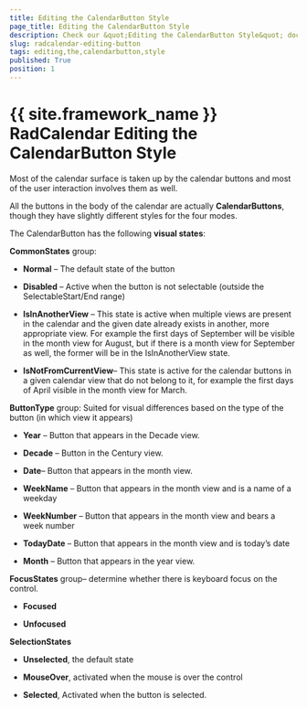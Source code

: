 ```yaml
---
title: Editing the CalendarButton Style
page_title: Editing the CalendarButton Style
description: Check our &quot;Editing the CalendarButton Style&quot; documentation article for the RadCalendar {{ site.framework_name }} control.
slug: radcalendar-editing-button
tags: editing,the,calendarbutton,style
published: True
position: 1
---
```


# {{ site.framework_name }} RadCalendar Editing the CalendarButton Style

Most of the calendar surface is taken up by the calendar buttons and most of the user interaction involves them as well.

All the buttons in the body of the calendar are actually __CalendarButtons__, though they have slightly different styles for the four modes.

The CalendarButton has the following __visual states__:

__CommonStates__ group:

* __Normal__ – The default state of the button

* __Disabled__ – Active when the button is not selectable (outside the SelectableStart/End range)

* __IsInAnotherView__ – This state is active when multiple views are present in the calendar and the given date already exists in another, more appropriate view. For example the first days of September will be visible in the month view for August, but if there is a month view for September as well, the former will be in the IsInAnotherView state.

* __IsNotFromCurrentView__– This state is active for the calendar buttons in a given calendar view that do not belong to it, for example the first days of April visible in the month view for March.

__ButtonType__ group: Suited for visual differences based on the type of the button (in which view it appears)

* __Year__ – Button that appears in the Decade view.

* __Decade__ – Button in the Century view.

* __Date__– Button that appears in the month view.

* __WeekName__ – Button that appears in the month view and is a name of a weekday

* __WeekNumber__ – Button that appears in the month view and bears a week number

* __TodayDate__ – Button that appears in the month view and is today’s date

* __Month__ – Button that appears in the year view.

__FocusStates__ group– determine whether there is keyboard focus on the control.

* __Focused__

* __Unfocused__

__SelectionStates__

* __Unselected__, the default state

* __MouseOver__, activated when the mouse is over the control

* __Selected__, Activated when the button is selected.
